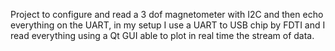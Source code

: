 Project to configure and read a 3 dof magnetometer with I2C and then echo everything on the UART, in my setup I use a UART to USB chip by FDTI and I read everything using a Qt GUI able to plot in real time the stream of data.
